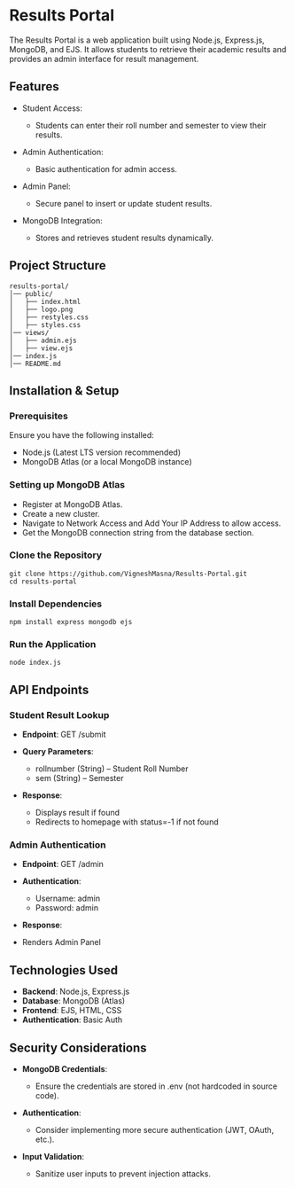 # Results Portal

The Results Portal is a web application built using Node.js, Express.js, MongoDB, and EJS. It allows students to retrieve their academic results and provides an admin interface for result management.

## Features

- Student Access:
  - Students can enter their roll number and semester to view their results.

- Admin Authentication:
  - Basic authentication for admin access.

- Admin Panel:
  - Secure panel to insert or update student results.

- MongoDB Integration:
  - Stores and retrieves student results dynamically.

## Project Structure
```
results-portal/
│── public/
│   ├── index.html
│   ├── logo.png
│   ├── restyles.css
│   ├── styles.css
│── views/
│   ├── admin.ejs
│   ├── view.ejs
│── index.js
│── README.md
```

## Installation & Setup
### Prerequisites
Ensure you have the following installed:
- Node.js (Latest LTS version recommended)
- MongoDB Atlas (or a local MongoDB instance)

### Setting up MongoDB Atlas
- Register at MongoDB Atlas.
-  Create a new cluster.
- Navigate to Network Access and Add Your IP Address to allow access.
- Get the MongoDB connection string from the database section.

### Clone the Repository
```
git clone https://github.com/VigneshMasna/Results-Portal.git
cd results-portal
```

### Install Dependencies
` npm install express mongodb ejs `

### Run the Application
`node index.js`

## API Endpoints
### Student Result Lookup
- **Endpoint**: GET /submit

- **Query Parameters**:
  - rollnumber (String) – Student Roll Number
  - sem (String) – Semester
  
- **Response**:
  - Displays result if found
  - Redirects to homepage with status=-1 if not found

### Admin Authentication
- **Endpoint**: GET /admin

- **Authentication**:
  - Username: admin
  - Password: admin

-  **Response**:
  - Renders Admin Panel

## Technologies Used
- **Backend**: Node.js, Express.js
- **Database**: MongoDB (Atlas)
- **Frontend**: EJS, HTML, CSS
- **Authentication**: Basic Auth

## Security Considerations
- **MongoDB Credentials**:
  - Ensure the credentials are stored in .env (not hardcoded in source code).

- **Authentication**:
  - Consider implementing more secure authentication (JWT, OAuth, etc.).

- **Input Validation**:
  - Sanitize user inputs to prevent injection attacks.
